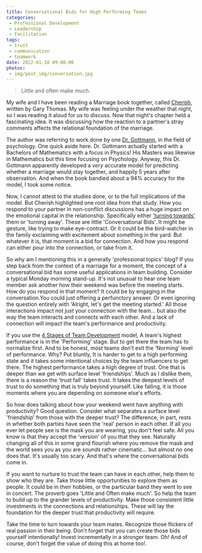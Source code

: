 ```yaml
---
title: Conversational Bids for High Performing Teams
categories:
 - Professional Development
 - Leadership
 - Facilitation
tags:
 - trust
 - communication
 - teamwork
date: 2022-01-10 09:00:00
photos: 
 - img/post_img/conversation.jpg
---
```


> Little and often make much.

My wife and I have been reading a Marriage book together, called [Cherish][cherish-book], written by Gary Thomas. My wife was feeling under the weather that night, so I was reading it aloud for us to discuss. Now that night's chapter held a fascinating idea. It was discussing how the reaction to a partner's stray comments affects the relational foundation of the marriage.

The author was referring to work done by one [Dr. Gottmann][dr-gottmann], in the field of psychology. One quick aside here. Dr. Gottmann actually started with a Bachelors of Mathematics with a focus in Physics! His Masters was likewise in Mathematics but this time focusing on Psychology. Anyway, this Dr. Gottmann apparently developed a _very_ accurate model for predicting whether a marriage would stay together, and happily 5 years after observation. And when the book bandied about a 94% accuracy for the model, I took some notice.

Now, I cannot attest to the studies done, or to the full implications of the model. But Cherish highlighted one root idea from that study. How you respond to your partner in non-conflict discussions has a huge impact on the emotional capital in the relationship. Specifically either ['turning towards'][turning-towards] them or 'turning away'. These are little 'Conversational Bids'. It might be gesture, like trying to make eye-contract. Or it could be the bird-watcher in the family exclaiming with excitement about something in the yard. But whatever it is, that moment is a bid for connection. And how you respond can either pour into the connection, or take from it.

So why am I mentioning this in a generally 'professional topics' blog? If you step back from the context of a marriage for a moment, the concept of a conversational bid has some useful applications in team building. Consider a typical Monday morning stand-up. It's not unusual to hear one team member ask another how their weekend was before the meeting starts. How do you respond in that moment? It could be by engaging in the conversation.You could just offering a perfunctory answer. Or even ignoring the question entirely with 'Alright, let's get the meeting started.' All those interactions impact not _just_ your connection with the team... but also the way the team interacts and connects with each other. And a lack of connection will impact the team's performance and productivity.

If you use the [4 Stages of Team Development][four-stages] model, A team's highest performance is in the 'Performing' stage. But to get there the team has to normalize first. And to be honest, most teams don't exit the 'Norming' level of performance. Why? Put bluntly, It is harder to get to a high performing state and it takes some intentional choices by the team influencers to get there. The highest performance takes a high degree of trust. One that is deeper than we get with surface level 'friendships'. Much as I dislike them, there is a reason the 'trust fall' takes trust. It takes the deepest levels of trust to do something that is truly beyond yourself. Like falling, it is those moments where you are depending on someone else's efforts.

So how does talking about how your weekend went have anything with productivity? Good question. Consider what separates a surface level 'friendship' from those with the deeper trust? The difference, in part, rests in whether both parties have seen the 'real' person in each other. If all you ever let people see is the mask you are wearing, you don't feel safe. All you know is that they accept the 'version' of you that they see. Naturally changing all of this in some grand flourish where you remove the mask and the world sees you as you are _sounds_ rather cinematic... but almost no one does that. It's usually too scary. And that's where the conversational bids come in.

If you want to nurture to trust the team can have in each other, help them to show who they are. Take those little opportunities to explore them as people. It could be in their hobbies, or the particular band they went to see in concert. The proverb goes 'Little and Often make much'. So help the team to build up to the grander levels of productivity. Make those consistent little investments in the connections and relationships. These will lay the foundation for the deeper trust that productivity will require.

Take the time to turn towards your team mates. Recognize those flickers of real passion in their being. Don't forget that you can create those bids yourself intentionally! Invest incrementally in a stronger team. Oh! And of course, don't forget the value of doing this at home too!.

[emotional-bids]: https://www.gottman.com/blog/an-introduction-to-emotional-bids-and-trust/
[dr-gottmann]: https://en.wikipedia.org/wiki/John_Gottman
[cherish-book]: https://garythomas.com/books/cherish/
[turning-towards]: https://www.gottman.com/blog/t-is-for-turning/
[four-stages]: https://www.sagu.edu/thoughthub/4-stages-of-team-development